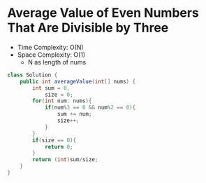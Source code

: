 # Average Value of Even Numbers That Are Divisible by Three

- Time Complexity: O(N)
- Space Complexity: O(1)
  - N as length of nums

```java
class Solution {
    public int averageValue(int[] nums) {
        int sum = 0,
            size = 0;
        for(int num: nums){
            if(num%3 == 0 && num%2 == 0){
                sum += num;
                size++;
            }
        }
        if(size == 0){
            return 0;
        }
        return (int)sum/size;
    }
}
```
